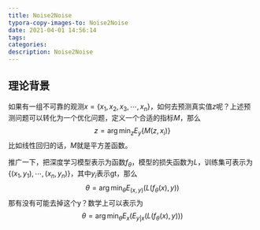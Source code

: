 ```yaml
---
title: Noise2Noise
typora-copy-images-to: Noise2Noise
date: 2021-04-01 14:56:14
tags:
categories:
description: Noise2Noise
---
```


## 理论背景

如果有一组不可靠的观测$x=\{x_1,x_2,x_3, \cdots, x_n\}$，如何去预测真实值$z$呢？上述预测问题可以转化为一个优化问题，定义一个合适的指标$M$，那么
$$
z = \arg\min_z E_y\{M(z,x_i)\}
$$
比如线性回归的话，$M$就是平方差函数。

推广一下，把深度学习模型表示为函数$f_{\theta}$，模型的损失函数为$L$，训练集可表示为$\{(x_1, y_1), \cdots, (x_n, y_n)\}$，其中$y_i$表示gt，那么
$$
\theta = \arg\min_{\theta}E_{(x,y)}(L(f_{\theta}(x), y))
$$
那有没有可能去掉这个y？数学上可以表示为
$$
\theta = \arg\min_{\theta}E_x(E_{y|x}(L(f_{\theta}(x), y)))
$$
